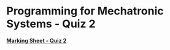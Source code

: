 Programming for Mechatronic Systems - Quiz 2 
===================================

**[Marking Sheet - Quiz 2](https://forms.gle/fhJWJQ97CaVsvwyS7)**

